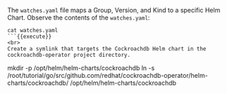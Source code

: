 The `watches.yaml` file maps a Group, Version, and Kind to a specific Helm Chart. Observe the contents of the `watches.yaml`:

```
cat watches.yaml
```{{execute}}
<br>
Create a symlink that targets the Cockroachdb Helm chart in the cockroachdb-operator project directory.

```
mkdir -p /opt/helm/helm-charts/cockroachdb
ln -s /root/tutorial/go/src/github.com/redhat/cockroachdb-operator/helm-charts/cockroachdb/ /opt/helm/helm-charts/cockroachdb
```{{execute}}
